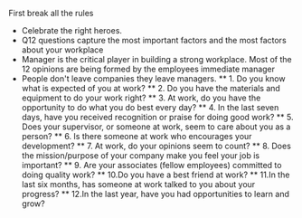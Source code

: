 First break all the rules 

* Celebrate the right heroes.
* Q12 questions capture the most important factors and the most factors about your workplace 
* Manager is the critical player in building a strong workplace. Most of the 12 opinions are being formed by the employees immediate manager
* People don't leave companies they leave managers.
** 1. Do you know what is expected of you at work?
** 2. Do you have the materials and equipment to do your work right?
** 3. At work, do you have the opportunity to do what you do best every day?
** 4. In the last seven days, have you received recognition or praise for doing good
work?
** 5. Does your supervisor, or someone at work, seem to care about you as a person?
** 6. Is there someone at work who encourages your development?
** 7. At work, do your opinions seem to count?
** 8. Does the mission/purpose of your company make you feel your job is important?
** 9. Are your associates (fellow employees) committed to doing quality work?
** 10.Do you have a best friend at work?
** 11.In the last six months, has someone at work talked to you about your progress?
** 12.In the last year, have you had opportunities to learn and grow?
